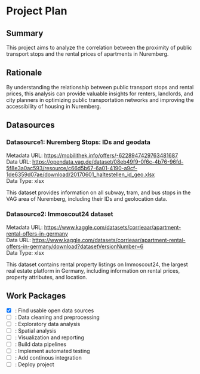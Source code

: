 # Project Plan

## Summary
This project aims to analyze the correlation between the proximity of public transport stops and the rental prices of apartments in Nuremberg.

## Rationale
By understanding the relationship between public transport stops and rental prices, this analysis can provide valuable insights for renters, landlords, and city planners in optimizing public transportation networks and improving the accessibility of housing in Nuremberg.

## Datasources
### Datasource1: Nuremberg Stops: IDs and geodata
Metadata URL: https://mobilithek.info/offers/-6228947429763481687 <br />
Data URL: https://opendata.vag.de/dataset/08eb49f9-0f6c-4b76-96fd-5f8e3a0ac593/resource/c66d5b67-6a01-4190-a9cf-1de6359d07ae/download/20170601_haltestellen_id_geo.xlsx <br />
Data Type: xlsx 

This dataset provides information on all subway, tram, and bus stops in the VAG area of Nuremberg, including their IDs and geolocation data.

### Datasource2: Immoscout24 dataset
Metadata URL: https://www.kaggle.com/datasets/corrieaar/apartment-rental-offers-in-germany <br />
Data URL: https://www.kaggle.com/datasets/corrieaar/apartment-rental-offers-in-germany/download?datasetVersionNumber=6 <br />
Data Type: xlsx

This dataset contains rental property listings on Immoscout24, the largest real estate platform in Germany, including information on rental prices, property attributes, and location.

## Work Packages
- [x] : Find usable open data sources
- [ ] : Data cleaning and preprocessing
- [ ] : Exploratory data analysis
- [ ] : Spatial analysis
- [ ] : Visualization and reporting
- [ ] : Build data pipelines
- [ ] : Implement automated testing
- [ ] : Add continous integration
- [ ] : Deploy project